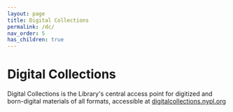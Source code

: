 ```yaml
---
layout: page
title: Digital Collections
permalink: /dc/
nav_order: 5
has_children: true
---
```


# Digital Collections

Digital Collections is the Library's central access point for digitized and born-digital materials of all formats, accessible at <a href="https://digitalcollections.nypl.org">digitalcollections.nypl.org</a>